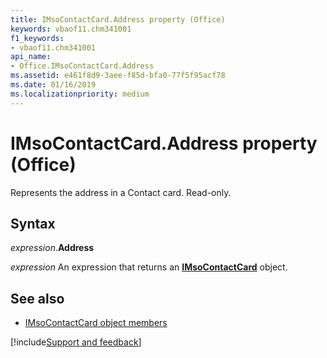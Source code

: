 ```yaml
---
title: IMsoContactCard.Address property (Office)
keywords: vbaof11.chm341001
f1_keywords:
- vbaof11.chm341001
api_name:
- Office.IMsoContactCard.Address
ms.assetid: e461f8d9-3aee-f85d-bfa0-77f5f95acf78
ms.date: 01/16/2019
ms.localizationpriority: medium
---
```



# IMsoContactCard.Address property (Office)

Represents the address in a Contact card. Read-only.


## Syntax

_expression_.**Address**

_expression_ An expression that returns an **[IMsoContactCard](Office.IMsoContactCard.md)** object.


## See also

- [IMsoContactCard object members](overview/library-reference/imsocontactcard-members-office.md)

[!include[Support and feedback](~/includes/feedback-boilerplate.md)]